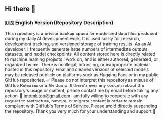 ## Hi there 👋

<!--
**imomb/imomb** is a ✨ _special_ ✨ repository because its `README.md` (this file) appears on your GitHub profile.

Here are some ideas to get you started:

- 🔭 I’m currently working on ...
- 🌱 I’m currently learning ...
- 👯 I’m looking to collaborate on ...
- 🤔 I’m looking for help with ...
- 💬 Ask me about ...
- 📫 How to reach me: ...
- 😄 Pronouns: ...
- ⚡ Fun fact: ...
-->

### 🇺🇸 English Version (Repository Description)

This repository is a private backup space for model and data files produced during my daily AI development work.
It is used solely for research, development tracking, and versioned storage of training results.
As an AI developer, I frequently generate large numbers of intermediate outputs, datasets, and model checkpoints. All content stored here is directly related to machine learning projects I work on, and is either authored, generated, or organized by me. There is no illegal, infringing, or inappropriate material hosted in this repository.
Final and cleaned versions of selected models may be released publicly on platforms such as Hugging Face or in my public GitHub repositories.
✅ Please do not interpret this repository as misuse of GitHub Releases or a file dump.
If there's ever any concern about the repository's usage or content, please contact me by email before taking any action:
📧 imomb.top@gmail.com
I am fully willing to cooperate with any request to restructure, remove, or migrate content in order to remain compliant with GitHub's Terms of Service. Please avoid directly suspending the repository.
Thank you very much for your understanding and support 🙏
